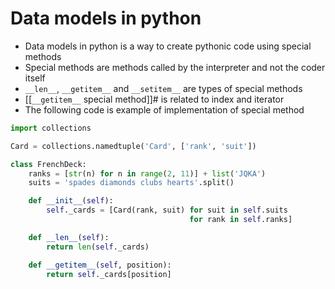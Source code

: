 # Data models in python

- Data models in python is a way to create pythonic code using special methods
- Special methods are methods called by the interpreter and not the coder itself
- ```__len__```, ```__getitem__``` and ```__setitem__``` are types of special methods
- [[```__getitem__``` special method]]# is related to index and iterator
- The following code is example of implementation of special method

```python
import collections

Card = collections.namedtuple('Card', ['rank', 'suit'])

class FrenchDeck:
    ranks = [str(n) for n in range(2, 11)] + list('JQKA')
    suits = 'spades diamonds clubs hearts'.split()

    def __init__(self):
        self._cards = [Card(rank, suit) for suit in self.suits
                                        for rank in self.ranks]

    def __len__(self):
        return len(self._cards)

    def __getitem__(self, position):
        return self._cards[position]
```
